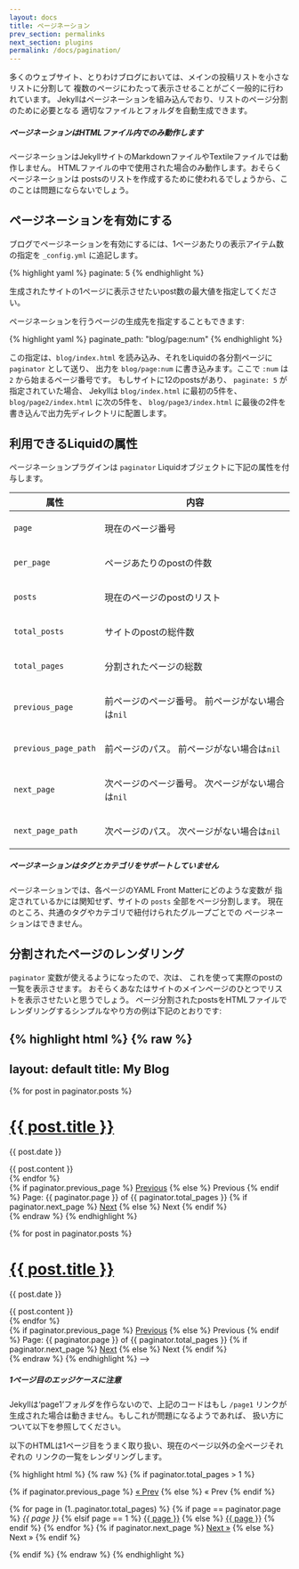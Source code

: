 ```yaml
---
layout: docs
title: ページネーション
prev_section: permalinks
next_section: plugins
permalink: /docs/pagination/
---
```


<!--original
---
layout: docs
title: Pagination
prev_section: permalinks
next_section: plugins
permalink: /docs/pagination/
---
-->

多くのウェブサイト、とりわけブログにおいては、メインの投稿リストを小さなリストに分割して
複数のページにわたって表示させることがごく一般的に行われています。
Jekyllはページネーションを組み込んでおり、リストのページ分割のために必要となる
適切なファイルとフォルダを自動生成できます。

<!--original
With many websites—especially blogs—it’s very common to break the main listing
of posts up into smaller lists and display them over multiple pages. Jekyll has
pagination built-in, so you can automatically generate the appropriate files and
folders you need for paginated listings.
-->

<div class="note info">
  <h5>ページネーションはHTMLファイル内でのみ動作します</h5>
  <p>
    ページネーションはJekyllサイトのMarkdownファイルやTextileファイルでは動作しません。
    HTMLファイルの中で使用された場合のみ動作します。おそらくページネーションは
    postsのリストを作成するために使われるでしょうから、このことは問題にならないでしょう。
  </p>
</div>

<!--original
<div class="note info">
  <h5>Pagination only works within HTML files</h5>
  <p>
    Pagination does not work with Markdown or Textile files in your Jekyll site.
    It will only work when used within HTML files. Since you’ll likely be using
    this for the list of Posts, this shouldn’t be an issue.
  </p>
</div>
-->

## ページネーションを有効にする

<!--original
## Enable pagination
-->

ブログでページネーションを有効にするには、1ページあたりの表示アイテム数の指定を
`_config.yml` に追記します。

<!--original
To enable pagination for your blog, add a line to the `_config.yml` file that
specifies how many items should be displayed per page:
-->

{% highlight yaml %}
paginate: 5
{% endhighlight %}

<!--original
{% highlight yaml %}
paginate: 5
{% endhighlight %}
-->

生成されたサイトの1ページに表示させたいpost数の最大値を指定してください。

<!--original
The number should be the maximum number of Posts you’d like to be displayed per-
page in the generated site.
-->

ページネーションを行うページの生成先を指定することもできます:

<!--original
You may also specify where the destination of the pagination pages:
-->

{% highlight yaml %}
paginate_path: "blog/page:num"
{% endhighlight %}

<!--original
{% highlight yaml %}
paginate_path: "blog/page:num"
{% endhighlight %}
-->

この指定は、`blog/index.html` を読み込み、それをLiquidの各分割ページに `paginator` として送り、
出力を `blog/page:num` に書き込みます。ここで `:num` は `2` から始まるページ番号です。
もしサイトに12のpostsがあり、 `paginate: 5` が指定されていた場合、
Jekyllは `blog/index.html` に最初の5件を、 `blog/page2/index.html` に次の5件を、
`blog/page3/index.html` に最後の2件を書き込んで出力先ディレクトリに配置します。

<!--original
This will read in `blog/index.html`, send it each pagination page in Liquid as `paginator`
and write the output to `blog/page:num`, where `:num` is the pagination page number,
starting with `2`. If a site has 12 posts and specifies `paginate: 5`, Jekyll will write
`blog/index.html` with the first 5 posts, `blog/page2/index.html` with the next 5 posts
and `blog/page3/index.html` with the last 2 posts into the destination directory.
-->

## 利用できるLiquidの属性

<!--original
## Liquid Attributes Available
-->

ページネーションプラグインは `paginator` Liquidオブジェクトに下記の属性を付与します。

<!--original
The pagination plugin exposes the `paginator` liquid object with the following
attributes:
-->

<div class="mobile-side-scroller">
<table>
  <thead>
    <tr>
      <th>属性</th>
      <th>内容</th>
    </tr>
  </thead>
  <tbody>
    <tr>
      <td><p><code>page</code></p></td>
      <td><p>現在のページ番号</p></td>
    </tr>
    <tr>
      <td><p><code>per_page</code></p></td>
      <td><p>ページあたりのpostの件数</p></td>
    </tr>
    <tr>
      <td><p><code>posts</code></p></td>
      <td><p>現在のページのpostのリスト</p></td>
    </tr>
    <tr>
      <td><p><code>total_posts</code></p></td>
      <td><p>サイトのpostの総件数</p></td>
    </tr>
    <tr>
      <td><p><code>total_pages</code></p></td>
      <td><p>分割されたページの総数</p>
    </tr>
    <tr>
      <td><p><code>previous_page</code></p></td>
      <td>
          <p>
              前ページのページ番号。
              前ページがない場合は<code>nil</code>
          </p>
      </td>
    </tr>
    <tr>
      <td><p><code>previous_page_path</code></p></td>
      <td>
          <p>
              前ページのパス。
              前ページがない場合は<code>nil</code>
          </p>
      </td>
    </tr>
    <tr>
      <td><p><code>next_page</code></p></td>
      <td>
          <p>
              次ページのページ番号。
              次ページがない場合は<code>nil</code>
          </p>
      </td>
    </tr>
    <tr>
      <td><p><code>next_page_path</code></p></td>
      <td>
          <p>
              次ページのパス。
              次ページがない場合は<code>nil</code>
          </p>
      </td>
    </tr>
  </tbody>
</table>
</div>

<!--original
<div class="mobile-side-scroller">
<table>
  <thead>
    <tr>
      <th>Attribute</th>
      <th>Description</th>
    </tr>
  </thead>
  <tbody>
    <tr>
      <td><p><code>page</code></p></td>
      <td><p>current page number</p></td>
    </tr>
    <tr>
      <td><p><code>per_page</code></p></td>
      <td><p>number of posts per page</p></td>
    </tr>
    <tr>
      <td><p><code>posts</code></p></td>
      <td><p>a list of posts for the current page</p></td>
    </tr>
    <tr>
      <td><p><code>total_posts</code></p></td>
      <td><p>total number of posts in the site</p></td>
    </tr>
    <tr>
      <td><p><code>total_pages</code></p></td>
      <td><p>number of pagination pages</p></td>
    </tr>
    <tr>
      <td><p><code>previous_page</code></p></td>
      <td>
          <p>
              page number of the previous pagination page,
              or <code>nil</code> if no previous page exists
          </p>
      </td>
    </tr>
    <tr>
      <td><p><code>previous_page_path</code></p></td>
      <td>
          <p>
              path of previous pagination page,
              or <code>nil</code> if no previous page exists
          </p>
      </td>
    </tr>
    <tr>
      <td><p><code>next_page</code></p></td>
      <td>
          <p>
              page number of the next pagination page,
              or <code>nil</code> if no subsequent page exists
          </p>
      </td>
    </tr>
    <tr>
      <td><p><code>next_page_path</code></p></td>
      <td>
          <p>
              path of next pagination page,
              or <code>nil</code> if no subsequent page exists
          </p>
      </td>
    </tr>
  </tbody>
</table>
</div>
-->

<div class="note info">
  <h5>ページネーションはタグとカテゴリをサポートしていません</h5>
  <p>ページネーションでは、各ページのYAML Front Matterにどのような変数が
  指定されているかには関知せず、サイトの <code>posts</code> 全部をページ分割します。
  現在のところ、共通のタグやカテゴリで紐付けられたグループごとでの
  ページネーションはできません。
</div>

<!--original
<div class="note info">
  <h5>Pagination does not support tags or categories</h5>
  <p>Pagination pages through every post in the <code>posts</code>
  variable regardless of variables defined in the YAML Front Matter of
  each. It does not currently allow paging over groups of posts linked
  by a common tag or category.</p>
</div>
-->

## 分割されたページのレンダリング

<!--original
## Render the paginated Posts
-->

`paginator` 変数が使えるようになったので、次は、
これを使って実際のpostの一覧を表示させます。
おそらくあなたはサイトのメインページのひとつでリストを表示させたいと思うでしょう。
ページ分割されたpostsをHTMLファイルでレンダリングするシンプルなやり方の例は下記のとおりです:

<!--original
The next thing you need to do is to actually display your posts in a list using
the `paginator` variable that will now be available to you. You’ll probably want
to do this in one of the main pages of your site. Here’s one example of a simple
way of rendering paginated Posts in a HTML file:
-->

{% highlight html %}
{% raw %}
---
layout: default
title: My Blog
---
<!-- ページ分割されたpostsに対してループ -->
{% for post in paginator.posts %}
  <h1><a href="{{ post.url }}">{{ post.title }}</a></h1>
  <p class="author">
    <span class="date">{{ post.date }}</span>
  </p>
  <div class="content">
    {{ post.content }}
  </div>
{% endfor %}

<!-- ページネーションリンク -->
<div class="pagination">
  {% if paginator.previous_page %}
    <a href="/page{{ paginator.previous_page }}" class="previous">Previous</a>
  {% else %}
    <span class="previous">Previous</span>
  {% endif %}
  <span class="page_number ">Page: {{ paginator.page }} of {{ paginator.total_pages }}</span>
  {% if paginator.next_page %}
    <a href="/page{{ paginator.next_page }}" class="next">Next</a>
  {% else %}
    <span class="next ">Next</span>
  {% endif %}
</div>
{% endraw %}
{% endhighlight %}

<!--original
{% highlight html %}
{% raw %}
---
layout: default
title: My Blog
---
<!-- This loops through the paginated posts -->
{% for post in paginator.posts %}
  <h1><a href="{{ post.url }}">{{ post.title }}</a></h1>
  <p class="author">
    <span class="date">{{ post.date }}</span>
  </p>
  <div class="content">
    {{ post.content }}
  </div>
{% endfor %}

<!-- Pagination links -->
<div class="pagination">
  {% if paginator.previous_page %}
    <a href="/page{{ paginator.previous_page }}" class="previous">Previous</a>
  {% else %}
    <span class="previous">Previous</span>
  {% endif %}
  <span class="page_number ">Page: {{ paginator.page }} of {{ paginator.total_pages }}</span>
  {% if paginator.next_page %}
    <a href="/page{{ paginator.next_page }}" class="next">Next</a>
  {% else %}
    <span class="next ">Next</span>
  {% endif %}
</div>
{% endraw %}
{% endhighlight %}
-->

<div class="note warning">
  <h5>1ページ目のエッジケースに注意</h5>
  <p>
    Jekyllは‘page1’フォルダを作らないので、上記のコードはもし <code>/page1</code>
    リンクが生成された場合は動きません。もしこれが問題になるようであれば、
    扱い方について以下を参照してください。
  </p>
</div>

<!--original
<div class="note warning">
  <h5>Beware the page one edge-case</h5>
  <p>
    Jekyll does not generate a ‘page1’ folder, so the above code will not work
    when a <code>/page1</code> link is produced. See below for a way to handle
    this if it’s a problem for you.
  </p>
</div>
-->

以下のHTMLは1ページ目をうまく取り扱い、現在のページ以外の全ページそれぞれの
リンクの一覧をレンダリングします。

<!--original
The following HTML snippet should handle page one, and render a list of each
page with links to all but the current page.
-->

{% highlight html %}
{% raw %}
{% if paginator.total_pages > 1 %}
<div class="pagination">
  {% if paginator.previous_page %}
    <a href="{{ paginator.previous_page_path | prepend: site.baseurl | replace: '//', '/' }}">&laquo; Prev</a>
  {% else %}
    <span>&laquo; Prev</span>
  {% endif %}

  {% for page in (1..paginator.total_pages) %}
    {% if page == paginator.page %}
      <em>{{ page }}</em>
    {% elsif page == 1 %}
      <a href="{{ '/index.html' | prepend: site.baseurl | replace: '//', '/' }}">{{ page }}</a>
    {% else %}
      <a href="{{ site.paginate_path | prepend: site.baseurl | replace: '//', '/' | replace: ':num', page }}">{{ page }}</a>
    {% endif %}
  {% endfor %}
  {% if paginator.next_page %}
    <a href="{{ paginator.next_page_path | prepend: site.baseurl | replace: '//', '/' }}">Next &raquo;</a>
  {% else %}
    <span>Next &raquo;</span>
  {% endif %}
</div>
{% endif %}
{% endraw %}
{% endhighlight %}

<!--original
{% highlight html %}
{% raw %}
{% if paginator.total_pages > 1 %}
<div class="pagination">
  {% if paginator.previous_page %}
    <a href="{{ paginator.previous_page_path | prepend: site.baseurl | replace: '//', '/' }}">&laquo; Prev</a>
  {% else %}
    <span>&laquo; Prev</span>
  {% endif %}

  {% for page in (1..paginator.total_pages) %}
    {% if page == paginator.page %}
      <em>{{ page }}</em>
    {% elsif page == 1 %}
      <a href="{{ '/index.html' | prepend: site.baseurl | replace: '//', '/' }}">{{ page }}</a>
    {% else %}
      <a href="{{ site.paginate_path | prepend: site.baseurl | replace: '//', '/' | replace: ':num', page }}">{{ page }}</a>
    {% endif %}
  {% endfor %}
  {% if paginator.next_page %}
    <a href="{{ paginator.next_page_path | prepend: site.baseurl | replace: '//', '/' }}">Next &raquo;</a>
  {% else %}
    <span>Next &raquo;</span>
  {% endif %}
</div>
{% endif %}
{% endraw %}
{% endhighlight %}
-->
